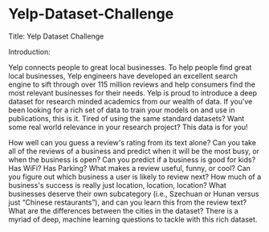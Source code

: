 # Yelp-Dataset-Challenge

Title: Yelp Dataset Challenge

Introduction:

Yelp connects people to great local businesses. To help people find great local businesses, Yelp
engineers have developed an excellent search engine to sift through over 115 million reviews
and help consumers find the most relevant businesses for their needs.
Yelp is proud to introduce a deep dataset for research minded academics from our wealth of
data. If you’ve been looking for a rich set of data to train your models on and use in publications,
this is it. Tired of using the same standard datasets? Want some real world relevance in your
research project? This data is for you!

How well can you guess a review's rating from its text alone? Can you take all of the reviews of
a business and predict when it will be the most busy, or when the business is open? Can you
predict if a business is good for kids? Has WiFi? Has Parking? What makes a review useful,
funny, or cool? Can you figure out which business a user is likely to review next? How much of a
business's success is really just location, location, location? What businesses deserve their own
subcategory (i.e., Szechuan or Hunan versus just “Chinese restaurants”), and can you learn this
from the review text? What are the differences between the cities in the dataset? There is a
myriad of deep, machine learning questions to tackle with this rich dataset.
